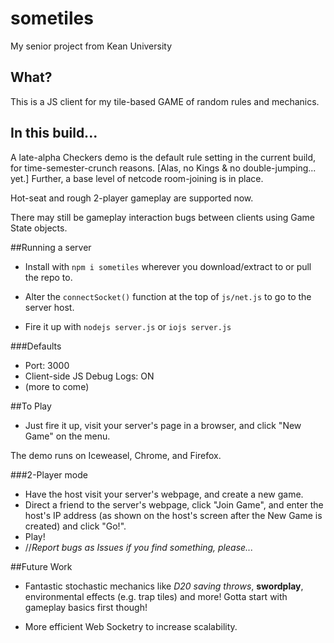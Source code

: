 # sometiles
My senior project from Kean University

## What?
This is a JS client for my tile-based GAME of random rules and mechanics. 


## In this build...
A late-alpha Checkers demo is the default rule setting in the current build, for time-semester-crunch reasons. [Alas, no Kings & no double-jumping... yet.]
Further, a base level of netcode room-joining is in place.

Hot-seat and rough 2-player gameplay are supported now.

There may still be gameplay interaction bugs between clients using Game State objects.


##Running a server
  
 + Install with `npm i sometiles` wherever you download/extract to or pull the repo to.

 + Alter the `connectSocket()` function at the top of `js/net.js` to go to the server host.

 + Fire it up with `nodejs server.js` or `iojs server.js`

###Defaults
 + Port: 3000
 + Client-side JS Debug Logs: ON
 + (more to come)

##To Play

+ Just fire it up, visit your server's page in a browser, and click "New Game" on the menu.

The demo runs on Iceweasel, Chrome, and Firefox.

###2-Player mode
 + Have the host visit your server's webpage, and create a new game.
 + Direct a friend to the server's webpage, click "Join Game", and enter the host's IP address (as shown on the host's screen after the New Game is created) and click "Go!".
 + Play! 
 + //*Report bugs as Issues if you find something, please...*

##Future Work
+ Fantastic stochastic mechanics like *D20 saving throws*, **swordplay**, environmental effects (e.g. trap tiles) and more! Gotta start with gameplay basics first though!

+ More efficient Web Socketry to increase scalability.